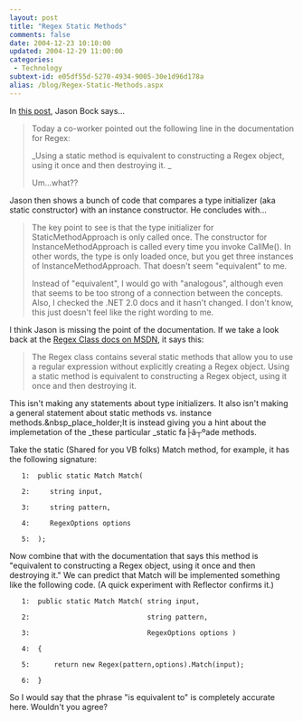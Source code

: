 ```yaml
---
layout: post
title: "Regex Static Methods"
comments: false
date: 2004-12-23 10:10:00
updated: 2004-12-29 11:00:00
categories:
 - Technology
subtext-id: e05df55d-5270-4934-9005-30e1d96d178a
alias: /blog/Regex-Static-Methods.aspx
---
```



In [this post](http://www.jasonbock.net/JB/Default.aspx?blog=entry.20041222T195604), Jason Bock says...

> Today a co-worker pointed out the following line in the documentation for Regex: 
> 
> _Using a static method is equivalent to constructing a Regex object, using it once and then destroying it. _
> 
> Um...what?? 

Jason then shows a bunch of code that compares a type initializer (aka static constructor) with an instance constructor. He concludes with...

> The key point to see is that the type initializer for StaticMethodApproach is only called once. The constructor for InstanceMethodApproach is called every time you invoke CallMe(). In other words, the type is only loaded once, but you get three instances of InstanceMethodApproach. That doesn't seem "equivalent" to me. 
> 
> Instead of "equivalent", I would go with "analogous", although even that seems to be too strong of a connection between the concepts. Also, I checked the .NET 2.0 docs and it hasn't changed. I don't know, this just doesn't feel like the right wording to me.   


I think Jason is missing the point of the documentation. If we take a look back at the [Regex Class docs on MSDN](http://msdn.microsoft.com/library/default.asp?url=/library/en-us/cpref/html/frlrfSystemTextRegularExpressionsRegexClassTopic.asp), it says this:

> The Regex class contains several static methods that allow you to use a regular expression without explicitly creating a Regex object. Using a static method is equivalent to constructing a Regex object, using it once and then destroying it.

This isn't making any statements about type initializers. It also isn't making a general statement about static methods vs. instance methods.&nbsp_place_holder;It is instead giving you a hint about the implemetation of the _these particular _static fa├â┬ºade methods. 

Take the static (Shared for you VB folks) Match method, for example, it has the following signature:
    
       1:  public static Match Match(
    
       2:     string input,
    
       3:     string pattern,
    
       4:     RegexOptions options
    
       5:  );

Now combine that with the documentation that says this method is "equivalent to constructing a Regex object, using it once and then destroying it." We can predict that Match will be implemented something like the following code. (A quick experiment with Reflector confirms it.)
    
       1:  public static Match Match( string input,
    
       2:                             string pattern,
    
       3:                             RegexOptions options )
    
       4:  {
    
       5:      return new Regex(pattern,options).Match(input);
    
       6:  }

So I would say that the phrase "is equivalent to" is completely accurate here. Wouldn't you agree?
